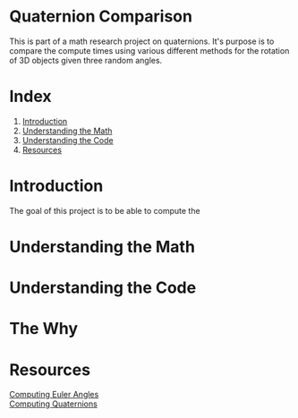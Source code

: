 # Quaternion Comparison
This is part of a math research project on quaternions. It's purpose is to compare the compute times using various different methods for the rotation of 3D objects given three random angles.

# Index
1. [Introduction](#introduction)
2. [Understanding the Math](#understanding_the_math)
3. [Understanding the Code](#understanding_the_code)
4. [Resources](#resources)

# Introduction
The goal of this project is to be able to compute the 

# Understanding the Math

# Understanding the Code

# The Why

# Resources
[Computing Euler Angles](https://www.meccanismocomplesso.org/en/3d-rotations-and-euler-angles-in-python/) <br>
[Computing Quaternions](https://www.meccanismocomplesso.org/en/hamiltons-quaternions-and-3d-rotation-with-python/)
